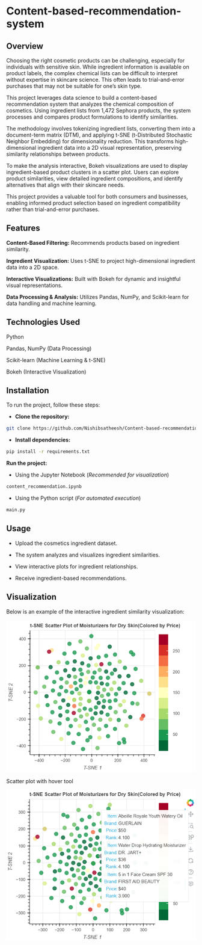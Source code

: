 # Content-based-recommendation-system
## Overview

Choosing the right cosmetic products can be challenging, especially for individuals with sensitive skin. While ingredient information is available on product labels, the complex chemical lists can be difficult to interpret without expertise in skincare science. This often leads to trial-and-error purchases that may not be suitable for one’s skin type.

This project leverages data science to build a content-based recommendation system that analyzes the chemical composition of cosmetics. Using ingredient lists from 1,472 Sephora products, the system processes and compares product formulations to identify similarities.

The methodology involves tokenizing ingredient lists, converting them into a document-term matrix (DTM), and applying t-SNE (t-Distributed Stochastic Neighbor Embedding) for dimensionality reduction. This transforms high-dimensional ingredient data into a 2D visual representation, preserving similarity relationships between products.

To make the analysis interactive, Bokeh visualizations are used to display ingredient-based product clusters in a scatter plot. Users can explore product similarities, view detailed ingredient compositions, and identify alternatives that align with their skincare needs.

This project provides a valuable tool for both consumers and businesses, enabling informed product selection based on ingredient compatibility rather than trial-and-error purchases.


## Features

**Content-Based Filtering:** Recommends products based on ingredient similarity.

**Ingredient Visualization:** Uses t-SNE to project high-dimensional ingredient data into a 2D space.

**Interactive Visualizations:** Built with Bokeh for dynamic and insightful visual representations.

**Data Processing & Analysis:** Utilizes Pandas, NumPy, and Scikit-learn for data handling and machine learning.

## Technologies Used

Python

Pandas, NumPy (Data Processing)

Scikit-learn (Machine Learning & t-SNE)

Bokeh (Interactive Visualization)

## Installation

To run the project, follow these steps:

- **Clone the repository:**

```bash
git clone https://github.com/Nishibsatheesh/Content-based-recommendation-system.git
```

- **Install dependencies:**

```bash
pip install -r requirements.txt
```

**Run the project:**

- Using the Jupyter Notebook (*Recommended for visualization*)

```bash
content_recommendation.ipynb
```
- Using the Python script (*For automated execution*)

```bash
main.py
```
## Usage

- Upload the cosmetics ingredient dataset.

- The system analyzes and visualizes ingredient similarities.

- View interactive plots for ingredient relationships.

- Receive ingredient-based recommendations.

## Visualization

Below is an example of the interactive ingredient similarity visualization:

  ![Ingredient Similarity Scatter Plot](https://github.com/Nishibsatheesh/Content-based-recommendation-system/blob/main/visualizations/Scatter_plot.png?raw=true)

Scatter plot with hover tool

  ![scatter plot with hover tool](https://github.com/Nishibsatheesh/Content-based-recommendation-system/blob/main/visualizations/scatter%20plot%20with%20hover%20tool.png?raw=true)

   

